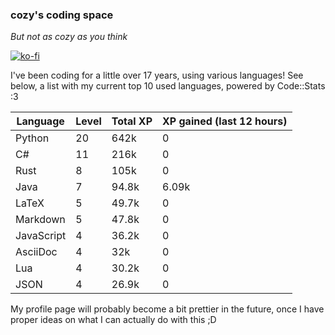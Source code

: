 ### cozy's coding space
*But not as cozy as you think*

[![ko-fi](https://ko-fi.com/img/githubbutton_sm.svg)](https://ko-fi.com/J3J75ITL4)

I've been coding for a little over 17 years, using various languages! See below, a list with my current top 10 used languages, powered by Code::Stats :3
    
| Language | Level | Total XP | XP gained (last 12 hours) |
| --- | --- | --- | --- |
| Python | 20 | 642k | 0 |
| C# | 11 | 216k | 0 |
| Rust | 8 | 105k | 0 |
| Java | 7 | 94.8k | 6.09k |
| LaTeX | 5 | 49.7k | 0 |
| Markdown | 5 | 47.8k | 0 |
| JavaScript | 4 | 36.2k | 0 |
| AsciiDoc | 4 | 32k | 0 |
| Lua | 4 | 30.2k | 0 |
| JSON | 4 | 26.9k | 0 |
    
My profile page will probably become a bit prettier in the future, once I have proper ideas on what I can actually do with this ;D